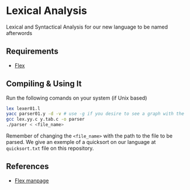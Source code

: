 # Lexical Analysis
Lexical and Syntactical Analysis for our new language to be named afterwords

## Requirements

+ [Flex](https://www.gnu.org/software/flex/)

## Compiling & Using It

Run the following comands on your system (if Unix based)

```bash
lex lexer01.l
yacc parser01.y -d -v # use -g if you desire to see a graph with the
gcc lex.yy.c y.tab.c -o parser
./parser < <file_name>
```

Remember of changing the `<file_name>` with the path to the file to be parsed.
We give an exemple of a quicksort on our language at `quicksort.txt` file on this repository.

## References

+ [Flex manpage](http://dinosaur.compilertools.net/flex/manpage.html)
